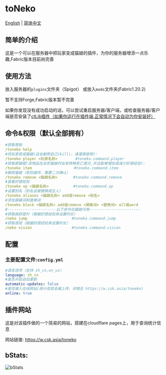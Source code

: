 # toNeko
[English](README.md) | [简体中文](README_zh.md)
## 简单的介绍
这是一个可以在服务器中把玩家变成猫娘的插件，为你的服务器增添一点乐趣,Fabric版本目前尚完善
## 使用方法
放入服务器的`plugins`文件夹（Spigot） 或放入`mods`文件夹(Fabric1.20.2)

暂不支持Forge,Fabric版本暂不完善

如果你发现没有成功启动的话，可以尝试重启服务器/客户端，或检查服务器/客户端是否安装了[ctLib插件（如果你运行在插件端,正常情况下会自动为你安装好）](https://github.com/csneko/ctlib)
## 命令&权限（默认全部拥有）
```yaml
#获取帮助
/toneko help
#将玩家变成猫娘(这会献祭自己(kill)，请谨慎使用):
/toneko player <玩家名称>        #toneko.command.player
#获取厥猫棍(该物品在击败猫娘时会有特殊死亡提示,并且能够增加或减少好感经验):
/toneko item                   #toneko.command.item
#删除猫娘（危险操作，需要二次确认）
/toneko remove <猫娘名称>       #toneko.command.remove
#查看好感经验
/toneko xp <猫娘名称>           #toneko.command.xp
#设置别名（别名会被替换成主人）
/toneko aliases <猫娘名称> add或remove <别名>
#添加屏蔽词和替换词
/toneko block <猫娘名称> add或remove <屏蔽词> <替换词> all或word
#----------------------以下命令仅猫娘可用-----------------------
#获取跳跃提升（根据好感经验来设置时长）
/neko jump                    #toneko.command.jump
#获取夜视（根据好感经验来设置时长）
/neko vision                  #toneko.command.vision
```
## 配置
### 主要配置文件:`config.yml`
```yaml
#语言选项（支持 zh_cn,en_us）
language: zh_cn
#是否开启自动更新
automatic-updates: false
#是否接入在线网站(统计信息会被上传，详情见 https://w.csk.asia/toneko)
online: true
```
## 插件网站
这是对该插件做的一个简易的网站，搭建在cloudflare pages上，用于查询统计信息

网站链接: https://w.csk.asia/toneko
## bStats:
![bStats](https://bstats.org/signatures/bukkit/toneko.svg)
